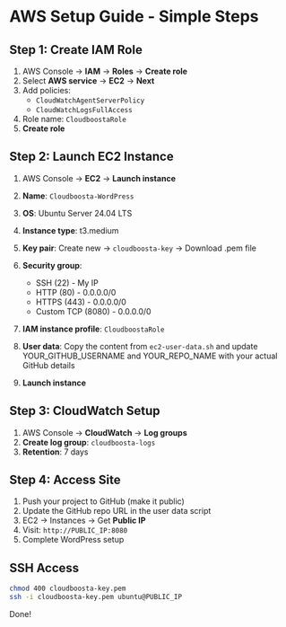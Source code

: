 # AWS Setup Guide - Simple Steps

## Step 1: Create IAM Role
1. AWS Console → **IAM** → **Roles** → **Create role**
2. Select **AWS service** → **EC2** → **Next**
3. Add policies:
   - `CloudWatchAgentServerPolicy`
   - `CloudWatchLogsFullAccess`
4. Role name: `CloudboostaRole`
5. **Create role**

## Step 2: Launch EC2 Instance
1. AWS Console → **EC2** → **Launch instance**
2. **Name**: `Cloudboosta-WordPress`
3. **OS**: Ubuntu Server 24.04 LTS
4. **Instance type**: t3.medium

5. **Key pair**: Create new → `cloudboosta-key` → Download .pem file
6. **Security group**: 
   - SSH (22) - My IP
   - HTTP (80) - 0.0.0.0/0
   - HTTPS (443) - 0.0.0.0/0
   - Custom TCP (8080) - 0.0.0.0/0
7. **IAM instance profile**: `CloudboostaRole`
8. **User data**: Copy the content from `ec2-user-data.sh` and update YOUR_GITHUB_USERNAME and YOUR_REPO_NAME with your actual GitHub details
9. **Launch instance**

## Step 3: CloudWatch Setup
1. AWS Console → **CloudWatch** → **Log groups**
2. **Create log group**: `cloudboosta-logs`
3. **Retention**: 7 days

## Step 4: Access Site
1. Push your project to GitHub (make it public)
2. Update the GitHub repo URL in the user data script
3. EC2 → Instances → Get **Public IP**
4. Visit: `http://PUBLIC_IP:8080`
5. Complete WordPress setup

## SSH Access
```bash
chmod 400 cloudboosta-key.pem
ssh -i cloudboosta-key.pem ubuntu@PUBLIC_IP
```

Done!